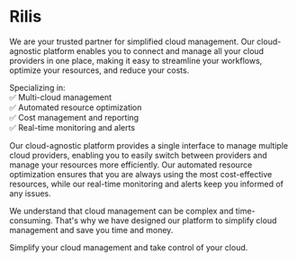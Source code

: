 # Rilis
We are your trusted partner for simplified cloud management. Our cloud-agnostic platform enables you to connect and manage all your cloud providers in one place, making it easy to streamline your workflows, optimize your resources, and reduce your costs.

Specializing in:  
✅ Multi-cloud management  
✅ Automated resource optimization  
✅ Cost management and reporting  
✅ Real-time monitoring and alerts  

Our cloud-agnostic platform provides a single interface to manage multiple cloud providers, enabling you to easily switch between providers and manage your resources more efficiently. Our automated resource optimization ensures that you are always using the most cost-effective resources, while our real-time monitoring and alerts keep you informed of any issues.

We understand that cloud management can be complex and time-consuming. That's why we have designed our platform to simplify cloud management and save you time and money. 

Simplify your cloud management and take control of your cloud.
